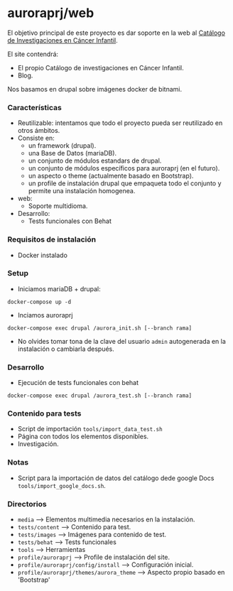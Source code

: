 # auroraprj/web

El objetivo principal de este proyecto es dar soporte en la web al [Catálogo de Investigaciones en Cáncer Infantil](https://docs.google.com/document/d/1O6cydj9mqU4tgZ-SgSe890RWecnJTQBVGxsJZ3EwgUs/edit?usp=sharing).

El site contendrá:
* El propio Catálogo de investigaciones en Cáncer Infantil.
* Blog.

Nos basamos en drupal sobre imágenes docker de bitnami.

### Características

- Reutilizable: intentamos que todo el proyecto pueda ser reutilizado en otros ámbitos.
- Consiste en:
  - un framework (drupal).
  - una Base de Datos (mariaDB).
  - un conjunto de módulos estandars de drupal.
  - un conjunto de módulos específicos para auroraprj (en el futuro).
  - un aspecto o theme (actualmente basado en Bootstrap).
  - un profile de instalación drupal que empaqueta todo el conjunto y permite una instalación homogenea.
- web:
  - Soporte multidioma.
- Desarrollo:
  - Tests funcionales con Behat

### Requisitos de instalación

- Docker instalado

### Setup

- Iniciamos mariaDB + drupal:
```
docker-compose up -d
```
- Inciamos auroraprj
```
docker-compose exec drupal /aurora_init.sh [--branch rama]
```
- No olvides tomar tona de la clave del usuario `admin` autogenerada en la instalación o cambiarla después.

### Desarrollo

- Ejecución de tests funcionales con behat
```
docker-compose exec drupal /aurora_test.sh [--branch rama]
```

### Contenido para tests

- Script de importación `tools/import_data_test.sh`
 - Página con todos los elementos disponibles.
 - Investigación.

### Notas

- Script para la importación de datos del catálogo dede google Docs `tools/import_google_docs.sh`.

### Directorios

- `media` --> Elementos multimedia necesarios en la instalación.
- `tests/content` --> Contenido para test.
- `tests/images` --> Imágenes para contenido de test.
- `tests/behat` --> Tests funcionales
- `tools` --> Herramientas
- `profile/auroraprj` --> Profile de instalación del site.
- `profile/auroraprj/config/install` --> Configuración inicial.
- `profile/auroraprj/themes/aurora_theme` --> Aspecto propio basado en 'Bootstrap'
